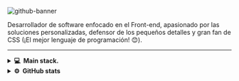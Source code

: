 ![github-banner](https://github.com/dresandev/dresandev/assets/79766563/cd838833-4282-4b60-9e6c-c6e920ac8b01)

Desarrollador de software enfocado en el Front-end, apasionado por las soluciones personalizadas, defensor de los pequeños detalles y gran fan de CSS (¡El mejor lenguaje de programación! 😊).

<hr/>

<details>
  <summary><b>💻 &nbsp;Main stack.</b></summary>
  <br/>
  
  ![typescript](https://github.com/dresandev/dresandev/assets/79766563/b2a116ae-4a40-4877-8295-bfcf5061adc2)&nbsp;
  ![tailwind](https://github.com/dresandev/dresandev/assets/79766563/a8d1c260-a968-4c43-b4c2-4963bbbef147)&nbsp;
  ![sass](https://github.com/dresandev/dresandev/assets/79766563/be9733ab-a76e-4d24-835d-3ec72833328e)&nbsp;
  ![react](https://github.com/dresandev/dresandev/assets/79766563/370aac3d-6149-431d-8ed0-7a1914dfe0af)&nbsp;
  ![postgreSQL](https://github.com/dresandev/dresandev/assets/79766563/42ba3b16-0cfd-4ade-a3cd-ff24d6f3651f)&nbsp;
  ![nodejs](https://github.com/dresandev/dresandev/assets/79766563/9f0e7ec0-7437-4eff-88d8-cb049881c4fb)&nbsp;
  ![next](https://github.com/dresandev/dresandev/assets/79766563/acac638d-8760-48b2-915d-c93324ea964a)&nbsp;
  ![mongodb](https://github.com/dresandev/dresandev/assets/79766563/9b85d40f-546a-4b81-a8c0-4c3ce56f7006)&nbsp;
  ![javascript](https://github.com/dresandev/dresandev/assets/79766563/7d9fa8d5-4546-4951-a8fc-8102a09a3649)&nbsp;
  ![html](https://github.com/dresandev/dresandev/assets/79766563/06cd2b30-6aeb-40ca-a875-0261acaaba7f)&nbsp;
  ![git](https://github.com/dresandev/dresandev/assets/79766563/eb20f4a6-b835-474a-a999-bdc6a21a4ee1)&nbsp;
  ![flutter](https://github.com/dresandev/dresandev/assets/79766563/a99986bd-c7a7-4128-bb08-7137772011d7)&nbsp;
  ![express](https://github.com/dresandev/dresandev/assets/79766563/b8979bc8-b95d-4527-b801-32252e831754)&nbsp;
  ![dart](https://github.com/dresandev/dresandev/assets/79766563/d94cb6e1-004a-4855-9298-6d43685a0560)&nbsp;
  ![css](https://github.com/dresandev/dresandev/assets/79766563/c8d2b8ca-cfd6-4d64-b47f-7b8d2410ab2f)&nbsp;
</details>

<details>
  <summary><b>⚙️ &nbsp;GitHub stats</b></summary>
  <br/>
  <p align="center">
    <img height="150" src="https://github-readme-streak-stats.herokuapp.com?user=dresandev&theme=one-dark-pro&hide_border=true&locale=es&date_format=M%20j%5B%2C%20Y%5D"/>
  </p>
  <p align="center">
    <img height="150" src="https://github-readme-stats.vercel.app/api/top-langs/?username=dresandev&hide_title=true&hide_border=true&layout=compact&langs_count=8&theme=one_dark_pro&locale=es" />
    <img height="150" src="https://github-readme-stats.vercel.app/api?username=dresandev&hide_title=true&hide_border=true&show_icons=true&include_all_commits=true&count_private=true&line_height=21&theme=one_dark_pro&locale=es" />
  </p>
</details>

